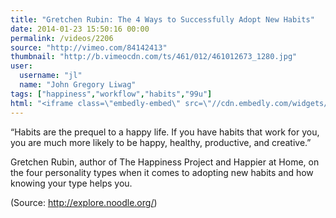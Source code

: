 ```yaml
---
title: "Gretchen Rubin: The 4 Ways to Successfully Adopt New Habits"
date: 2014-01-23 15:50:16 00:00
permalink: /videos/2206
source: "http://vimeo.com/84142413"
thumbnail: "http://b.vimeocdn.com/ts/461/012/461012673_1280.jpg"
user:
  username: "jl"
  name: "John Gregory Liwag"
tags: ["happiness","workflow","habits","99u"]
html: "<iframe class=\"embedly-embed\" src=\"//cdn.embedly.com/widgets/media.html?src=http%3A%2F%2Fplayer.vimeo.com%2Fvideo%2F84142413&url=http%3A%2F%2Fvimeo.com%2F84142413&image=http%3A%2F%2Fb.vimeocdn.com%2Fts%2F461%2F012%2F461012673_1280.jpg&key=950020ba825211e1a0764040d3dc5c07&type=text%2Fhtml&schema=vimeo\" width=\"1280\" height=\"720\" scrolling=\"no\" frameborder=\"0\" allowfullscreen></iframe>"
---
```


“Habits are the prequel to a happy life. If you have habits that work for you, you are much more likely to be happy, healthy, productive, and creative.”

Gretchen Rubin, author of The Happiness Project and Happier at Home, on the four personality types when it comes to adopting new habits and how knowing your type helps you.

(Source: http://explore.noodle.org/)